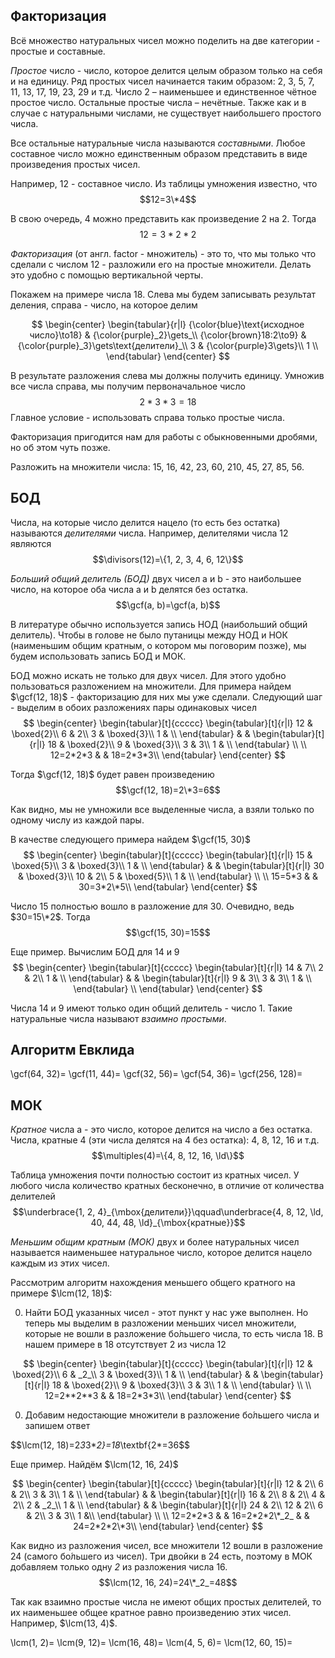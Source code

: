 ## Факторизация
Всё множество натуральных чисел можно поделить на две категории - простые и составные.

_Простое_ число - число, которое делится целым образом только на себя и на единицу. Ряд простых чисел начинается таким образом: 2, 3, 5, 7, 11, 13, 17, 19, 23, 29 и т.д. Число 2 – наименьшее и единственное чётное простое число. Остальные простые числа – нечётные. Также как и в случае с натуральными числами, не существует наибольшего простого числа.

Все остальные натуральные числа называются _составными_. Любое составное число можно единственным образом представить в виде произведения простых чисел.

Например, 12 - составное число. Из таблицы умножения известно, что $$12=3\*4$$

В свою очередь, 4 можно представить как произведение 2 на 2. Тогда
$$12=3*2*2$$

_Факторизация_ (от англ. factor - множитель) - это то, что мы только что сделали с числом 12 - разложили его на простые множители. Делать это удобно с помощью вертикальной черты.

Покажем на примере числа 18. Слева мы будем записывать результат деления, справа - число, на которое делим

$$
\begin{center}
\begin{tabular}{r|l}
{\color{blue}\text{исходное число}\to18} &
{\color{purple}_2}\gets_\\
{\color{brown}18:2\to9} &
{\color{purple}_3}\gets\text{делители}_\\
3 & {\color{purple}3\gets}\\
1 \\
\end{tabular}
\end{center}
$$

В результате разложения слева мы должны получить единицу. Умножив все числа справа, мы получим первоначальное число
$$2*3*3=18$$
Главное условие - использовать справа только простые числа.

Факторизация пригодится нам для работы с обыкновенными дробями, но об этом чуть позже.

<tasks>
Разложить на множители числа: 15, 16, 42, 23, 60, 210, 45, 27, 85, 56.
</tasks>

## БОД

Числа, на которые число делится нацело (то есть без остатка) называются _делителями_ числа. Например, делителями числа 12 являются
$$\divisors(12)=\{1, 2, 3, 4, 6, 12\}$$

_Больший общий делитель (БОД)_ двух чисел a и b - это наибольшее число, на которое оба числа a и b делятся без остатка.
$$\gcf(a, b)=\gcf(a, b)$$

В литературе обычно используется запись НОД (наибольший общий делитель). Чтобы в голове не было путаницы между НОД и НОК (наименьшим общим кратным, о котором мы поговорим позже), мы будем использовать запись БОД и МОК.

БОД можно искать не только для двух чисел. Для этого удобно пользоваться разложением на множители. Для примера найдем $\gcf(12, 18)$ - факторизацию для них мы уже сделали. Следующий шаг - выделим в обоих разложениях пары одинаковых чисел
$$
\begin{center}
\begin{tabular}[t]{ccccc}
\begin{tabular}[t]{r|l}
12 & \boxed{2}\\
6 & 2\\
3 & \boxed{3}\\
1 & \\
\end{tabular} & &
\begin{tabular}[t]{r|l}
18 & \boxed{2}\\
9 & \boxed{3}\\
3 & 3\\
1 & \\
\end{tabular} \\
\\
12=2*2*3 & &
18=2*3*3\\
\end{tabular}
\end{center}
$$

Тогда $\gcf(12, 18)$ будет равен произведению
$$\gcf(12, 18)=2\*3=6$$

Как видно, мы не умножили все выделенные числа, а взяли только по одному числу из каждой пары.

В качестве следующего примера найдем $\gcf(15, 30)$
$$
\begin{center}
\begin{tabular}[t]{ccccc}
\begin{tabular}[t]{r|l}
15 & \boxed{5}\\
3 & \boxed{3}\\
1 & \\
\end{tabular} & &
\begin{tabular}[t]{r|l}
30 & \boxed{3}\\
10 & 2\\
5 & \boxed{5}\\
1 & \\
\end{tabular} \\
\\
15=5*3 & &
30=3*2\*5\\
\end{tabular}
\end{center}
$$

Число 15 полностью вошло в разложение для 30. Очевидно, ведь $30=15\*2$. Тогда
$$\gcf(15, 30)=15$$

Еще пример. Вычислим БОД для 14 и 9
$$
\begin{center}
\begin{tabular}[t]{ccccc}
\begin{tabular}[t]{r|l}
14 & 7\\
2 & 2\\
1 & \\
\end{tabular} & &
\begin{tabular}[t]{r|l}
9 & 3\\
3 & 3\\
1 & \\
\end{tabular} \\
\end{tabular}
\end{center}
$$

Числа 14 и 9 имеют только один общий делитель - число 1. Такие натуральные числа называют _взаимно простыми_.

## Алгоритм Евклида

<tasks>
\gcf(64, 32)=
\gcf(11, 44)=
\gcf(32, 56)=
\gcf(54, 36)=
\gcf(256, 128)=
</task>

## МОК
_Кратное_ числа a - это число, которое делится на число a без остатка. Числа, кратные 4 (эти числа делятся на 4 без остатка): 4, 8, 12, 16 и т.д.
$$\multiples(4)=\{4, 8, 12, 16, \ld\}$$

Таблица умножения почти полностью состоит из кратных чисел. У любого числа количество кратных бесконечно, в отличие от количества делителей
$$\underbrace{1, 2, 4}_{\mbox{делители}}\qquad\underbrace{4, 8, 12, \ld, 40, 44, 48, \ld}_{\mbox{кратные}}$$

_Меньшим общим кратным (МОК)_ двух и более натуральных чисел называется наименьшее натуральное число, которое делится нацело каждым из этих чисел.

Рассмотрим алгоритм нахождения меньшего общего кратного на примере $\lcm(12, 18)$:

0. Найти БОД указанных чисел - этот пункт у нас уже выполнен. Но теперь мы выделим в разложении меньших чисел множители, которые не вошли в разложение бо́льшего числа, то есть числа 18. В нашем примере в 18 отсутствует 2 из числа 12

$$
\begin{center}
\begin{tabular}[t]{ccccc}
\begin{tabular}[t]{r|l}
12 & \boxed{2}\\
6 & _2_\\
3 & \boxed{3}\\
1 & \\
\end{tabular} & &
\begin{tabular}[t]{r|l}
18 & \boxed{2}\\
9 & \boxed{3}\\
3 & 3\\
1 & \\
\end{tabular} \\
\\
12=2**2**3 & &
18=2*3*3\\
\end{tabular}
\end{center}
$$

0. Добавим недостающие множители в разложение бо́льшего числа и запишем ответ

$$\lcm(12, 18)=2*3*3\*_2}=18_\textbf{2\*=36$$

Еще пример. Найдём $\lcm(12, 16, 24)$

$$
\begin{center}
\begin{tabular}[t]{ccccc}
\begin{tabular}[t]{r|l}
12 & 2\\
6 & 2\\
3 & 3\\
1 & \\
\end{tabular} & &
\begin{tabular}[t]{r|l}
16 & 2\\
8 & 2\\
4 & 2\\
2 & _2_\\
1 & \\
\end{tabular} & &
\begin{tabular}[t]{r|l}
24 & 2\\
12 & 2\\
6 & 2\\
3 & 3\\
1 &\\
\end{tabular} \\
\\
12=2*2*3 & &
16=2*2*2\*_2_ & &
24=2*2*2\*3\\
\end{tabular}
\end{center}
$$

Как видно из разложения чисел, все множители 12 вошли в разложение 24 (самого бо́льшего из чисел). Три двойки в 24 есть, поэтому в МОК добавляем только одну _2_ из разложения числа 16.
$$\lcm(12, 16, 24)=24\*_2_=48$$

Так как взаимно простые числа не имеют общих простых делителей, то их наименьшее общее кратное равно произведению этих чисел. Например, $\lcm(13, 4)$.

<tasks>
\lcm(1, 2)=
\lcm(9, 12)=
\lcm(16, 48)=
\lcm(4, 5, 6)=
\lcm(12, 60, 15)=
</tasks>
